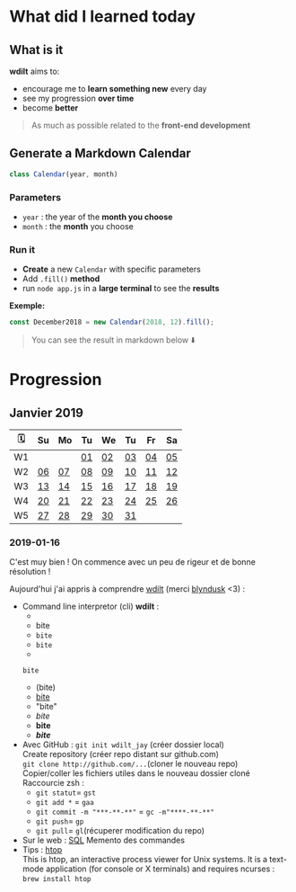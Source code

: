 # What did I learned today

## What is it

**wdilt** aims to:

- encourage me to **learn something new** every day
- see my progression **over time**
- become **better**

> As much as possible related to the **front-end development**

## Generate a Markdown Calendar

```JavaScript
class Calendar(year, month)
```

### Parameters

- `year` : the year of the **month you choose**
- `month` : the **month** you choose

### Run it

- **Create** a new `Calendar` with specific parameters
- Add `.fill()` **method**
- run `node app.js` in a **large terminal** to see the **results**

__Exemple:__

```JavaScript
const December2018 = new Calendar(2018, 12).fill();
```

> You can see the result in markdown below ⬇️

# Progression

## Janvier 2019
| 🗓 |        Su       |        Mo       |        Tu       |        We       |        Tu       |        Fr       |        Sa       |
| -- | --------------- | --------------- | --------------- | --------------- | --------------- | --------------- | --------------- |
| W1 |                 |                 |[01](#2019-01-01)|[02](#2019-01-02)|[03](#2019-01-03)|[04](#2019-01-04)|[05](#2019-01-05)|
| W2 |[06](#2019-01-06)|[07](#2019-01-07)|[08](#2019-01-08)|[09](#2019-01-09)|[10](#2019-01-10)|[11](#2019-01-11)|[12](#2019-01-12)|
| W3 |[13](#2019-01-13)|[14](#2019-01-14)|[15](#2019-01-15)|[16](#2019-01-16)|[17](#2019-01-17)|[18](#2019-01-18)|[19](#2019-01-19)|
| W4 |[20](#2019-01-20)|[21](#2019-01-21)|[22](#2019-01-22)|[23](#2019-01-23)|[24](#2019-01-24)|[25](#2019-01-25)|[26](#2019-01-26)|
| W5 |[27](#2019-01-27)|[28](#2019-01-28)|[29](#2019-01-29)|[30](#2019-01-30)|[31](#2019-01-31)|                 |                 |

### 2019-01-16

C'est muy bien ! On commence avec un peu de rigeur et de bonne résolution !

Aujourd'hui j'ai appris à comprendre [wdilt](https://github.com/blyndusk/wdilt) (merci [blyndusk](https://github.com/blyndusk) <3) :
- Command line interpretor (cli) **wdilt** :
    - <br>
    - bite
    - `bite`
    - ``bite``
    - 
    ```Javascipt
    bite
    ```
    - (bite)
    - [bite]()
    - "bite"
    - *bite*
    - **bite**
    - ***bite***
- Avec GitHub : 
`git init wdilt_jay` (créer dossier local)<br>
Create repository (créer repo distant sur github.com)<br>
`git clone http://github.com/...`(cloner le nouveau repo)<br>
Copier/coller les fichiers utiles dans le nouveau dossier cloné<br>
Raccourcie zsh : 
    - `git statut`= `gst`
    - `git add *` = `gaa`
    - `git commit -m "***-**-**"` = `gc -m"****-**-**"`
    - `git push`= `gp`
    - `git pull`= `gl`(récuperer modification du repo)
- Sur le web :
[SQL](https://sql.sh/ressources/document/mysql-aide-memoire-sql.pdf) Memento des commandes
- Tips : [htop](https://hisham.hm/htop/) <br>This is htop, an interactive process viewer for Unix systems. It is a text-mode application (for console or X terminals) and requires ncurses : `brew install htop`

